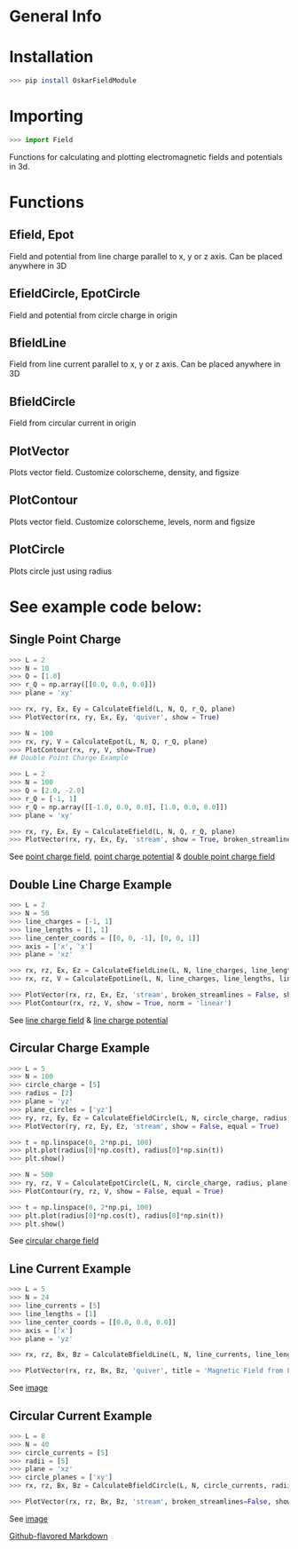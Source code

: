 # General Info

# Installation 
```bash
>>> pip install OskarFieldModule
```

# Importing
```python
>>> import Field
```


Functions for calculating and plotting electromagnetic fields and potentials in 3d.

# Functions

## Efield, Epot
Field and potential from line charge parallel to x, y or z axis. Can be placed anywhere in 3D


## EfieldCircle, EpotCircle 
Field and potential from circle charge in origin

## BfieldLine
Field from line current parallel to x, y or z axis. Can be placed anywhere in 3D

## BfieldCircle
Field from circular current in origin

## PlotVector
Plots vector field. Customize colorscheme, density, and figsize

## PlotContour
Plots vector field. Customize colorscheme, levels, norm and figsize

## PlotCircle
Plots circle just using radius
    
# See example code below:

## Single Point Charge
```Python 
>>> L = 2
>>> N = 10
>>> Q = [1.0]
>>> r_Q = np.array([[0.0, 0.0, 0.0]])
>>> plane = 'xy'

>>> rx, ry, Ex, Ey = CalculateEfield(L, N, Q, r_Q, plane)
>>> PlotVector(rx, ry, Ex, Ey, 'quiver', show = True)

>>> N = 100
>>> rx, ry, V = CalculateEpot(L, N, Q, r_Q, plane)
>>> PlotContour(rx, ry, V, show=True)
## Double Point Charge Example     

>>> L = 2
>>> N = 100
>>> Q = [2.0, -2.0]
>>> r_Q = [-1, 1]
>>> r_Q = np.array([[-1.0, 0.0, 0.0], [1.0, 0.0, 0.0]])
>>> plane = 'xy'

>>> rx, ry, Ex, Ey = CalculateEfield(L, N, Q, r_Q, plane)
>>> PlotVector(rx, ry, Ex, Ey, 'stream', show = True, broken_streamlines = False)
```
See [point charge field](https://github.com/Oskar-Idland/Oskar-Field-Module/blob/main/src/Example_Figures/PointCharge.pdf), [point charge potential](https://github.com/Oskar-Idland/Oskar-Field-Module/blob/main/src/Example_Figures/PointChargeContour.pdf) & [double point charge field](https://github.com/Oskar-Idland/Oskar-Field-Module/blob/main/src/Example_Figures/DoublePointCharge.pdf)

## Double Line Charge Example       
```Python
>>> L = 2
>>> N = 50
>>> line_charges = [-1, 1]
>>> line_lengths = [1, 1]
>>> line_center_coords = [[0, 0, -1], [0, 0, 1]]
>>> axis = ['x', 'x']
>>> plane = 'xz'

>>> rx, rz, Ex, Ez = CalculateEfieldLine(L, N, line_charges, line_lengths, line_center_coords, axis, plane)
>>> rx, rz, V = CalculateEpotLine(L, N, line_charges, line_lengths, line_center_coords, axis, plane)

>>> PlotVector(rx, rz, Ex, Ez, 'stream', broken_streamlines = False, show = True)
>>> PlotContour(rx, rz, V, show = True, norm = 'linear') 
```
See [line charge field](https://github.com/Oskar-Idland/Oskar-Field-Module/blob/main/src/Example_Figures/DoubleLineCharge.pdf) & [line charge potential](https://github.com/Oskar-Idland/Oskar-Field-Module/blob/main/src/Example_Figures/DoubleLineChargeContour.pdf)

## Circular Charge Example
```python
>>> L = 5
>>> N = 100
>>> circle_charge = [5]
>>> radius = [2]
>>> plane = 'yz'
>>> plane_circles = ['yz']
>>> ry, rz, Ey, Ez = CalculateEfieldCircle(L, N, circle_charge, radius, plane, plane_circles)
>>> PlotVector(ry, rz, Ey, Ez, 'stream', show = False, equal = True)

>>> t = np.linspace(0, 2*np.pi, 100)
>>> plt.plot(radius[0]*np.cos(t), radius[0]*np.sin(t))
>>> plt.show()

>>> N = 500
>>> ry, rz, V = CalculateEpotCircle(L, N, circle_charge, radius, plane, plane_circles)
>>> PlotContour(ry, rz, V, show = False, equal = True)

>>> t = np.linspace(0, 2*np.pi, 100)
>>> plt.plot(radius[0]*np.cos(t), radius[0]*np.sin(t))
>>> plt.show()
```
See [circular charge field](https://github.com/Oskar-Idland/Oskar-Field-Module/blob/main/src/Example_Figures/CircularCharge.pdf)

## Line Current Example
```python
>>> L = 5
>>> N = 24
>>> line_currents = [5]
>>> line_lengths = [1]
>>> line_center_coords = [[0.0, 0.0, 0.0]]
>>> axis = ['x']
>>> plane = 'yz'

>>> rx, rz, Bx, Bz = CalculateBfieldLine(L, N, line_currents, line_lengths, line_center_coords, axis, plane)

>>> PlotVector(rx, rz, Bx, Bz, 'quiver', title = 'Magnetic Field from Lin e Current', show = True)
```
See [image](https://github.com/Oskar-Idland/Oskar-Field-Module/blob/main/src/Example_Figures/LineCurrent.pdf)

## Circular Current Example
```python
>>> L = 8
>>> N = 40
>>> circle_currents = [5]
>>> radii = [5]
>>> plane = 'xz'
>>> circle_planes = ['xy']
>>> rx, rz, Bx, Bz = CalculateBfieldCircle(L, N, circle_currents, radii, plane, circle_planes)

>>> PlotVector(rx, rz, Bx, Bz, 'stream', broken_streamlines=False, show = True, cmap = 'inferno', density = .5)   
```
See [image](https://github.com/Oskar-Idland/Oskar-Field-Module/blob/main/src/Example_Figures/CircularCurrent.pdf)

[Github-flavored Markdown](https://github.com/Oskar-Idland/Oskar-Field-Module)